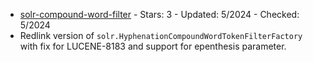 - [solr-compound-word-filter](https://github.com/redlink-gmbh/solr-compound-word-filter) - Stars: 3 - Updated: 5/2024 - Checked: 5/2024
- Redlink version of `solr.HyphenationCompoundWordTokenFilterFactory` with fix for LUCENE-8183 and support for epenthesis parameter.